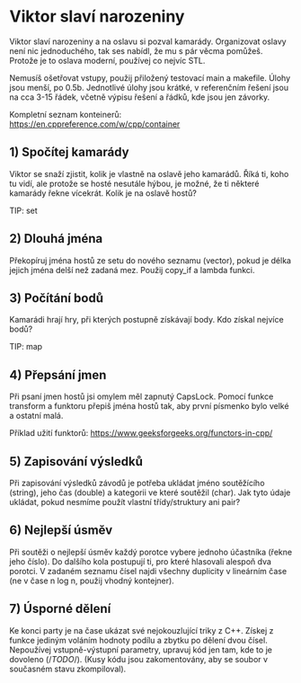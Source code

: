 # Viktor slaví narozeniny
Viktor slaví narozeniny a na oslavu si pozval kamarády.  Organizovat oslavy není 
nic jednoduchého, tak ses nabídl, že mu s pár věcma pomůžeš. Protože je to oslava 
moderní, používej co nejvíc STL. 

Nemusíš ošetřovat vstupy, použij přiložený testovací main a makefile. Úlohy jsou menší, po 0.5b. Jednotlivé úlohy jsou krátké, v referenčním řešení jsou na cca 3-15 řádek, včetně výpisu řešení a řádků, kde jsou jen závorky. 

Kompletní seznam konteinerů:
https://en.cppreference.com/w/cpp/container

## 1) Spočítej kamarády
Viktor se snaží zjistit, kolik je vlastně na oslavě jeho kamarádů. Říká ti, koho tu 
vidí, ale protože se hosté nesutále hýbou, je možné, že ti některé kamarády řekne 
vícekrát. Kolik je na oslavě hostů?

TIP: set

## 2) Dlouhá jména
Překopíruj jména hostů ze setu do nového seznamu (vector), pokud je délka jejich jména 
delší než zadaná mez. Použij copy_if a lambda funkci. 

## 3) Počítání bodů
Kamarádi hrají hry, při kterých postupně získávají body. Kdo získal nejvíce bodů?

TIP: map

## 4) Přepsání jmen
Při psaní jmen hostů jsi omylem měl zapnutý CapsLock. Pomocí funkce transform 
a funktoru přepiš jména hostů tak, aby první písmenko bylo velké a ostatní malá.

Příklad užití funktorů:
https://www.geeksforgeeks.org/functors-in-cpp/

## 5) Zapisování výsledků
Při zapisování výsledků závodů je potřeba ukládat jméno soutěžícího (string), jeho 
čas (double) a kategorii ve které soutěžil (char). Jak tyto údaje ukládat, pokud 
nesmíme použít vlastní třídy/struktury ani pair? 

## 6) Nejlepší úsměv
Při soutěži o nejlepší úsměv každý porotce vybere jednoho účastníka (řekne jeho číslo).
 Do dalšího kola postupují ti, pro které hlasovali alespoň dva porotci. V zadaném 
 seznamu čísel najdi všechny duplicity v lineárním čase (ne v čase n log n, použij 
 vhodný kontejner).

## 7) Úsporné dělení
Ke konci party je na čase ukázat své nejokouzlující triky z C++. Získej z funkce jediným 
voláním hodnoty podílu a zbytku po dělení dvou čísel. 
Nepoužívej vstupně-výstupní parametry, upravuj kód jen tam, kde to je dovoleno 
(/*TODO*/). (Kusy kódu jsou zakomentovány, aby se soubor v současném stavu zkompiloval).
